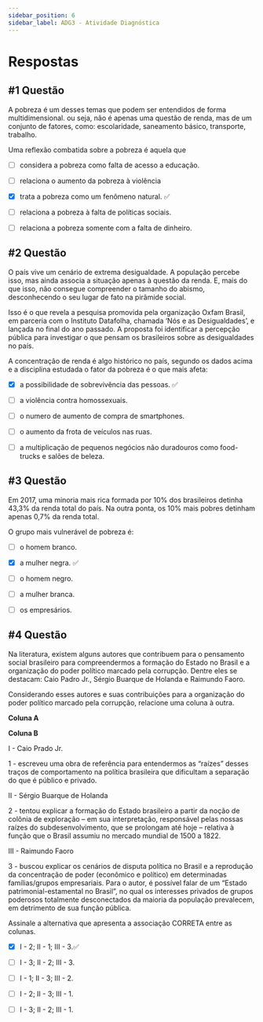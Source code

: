 ```yaml
---
sidebar_position: 6
sidebar_label: ADG3 - Atividade Diagnóstica
---
```


# Respostas


  

## #1 Questão

  


A pobreza é um desses temas que podem ser entendidos de forma multidimensional. ou seja, não é apenas uma questão de renda, mas de um conjunto de fatores, como: escolaridade, saneamento básico, transporte, trabalho.

Uma reflexão combatida sobre a pobreza é aquela que

  

- [ ] considera a pobreza como falta de acesso a educação.  

- [ ] relaciona o aumento da pobreza à violência

- [x] trata a pobreza como um fenômeno natural. ✅

- [ ] relaciona a pobreza à falta de políticas sociais.

- [ ] relaciona a pobreza somente com a falta de dinheiro.


  

## #2 Questão

  


O país vive um cenário de extrema desigualdade. A população percebe isso, mas ainda associa a situação apenas à questão da renda. E, mais do que isso, não consegue compreender o tamanho do abismo, desconhecendo o seu lugar de fato na pirâmide social.

Isso é o que revela a pesquisa promovida pela organização Oxfam Brasil, em parceria com o Instituto Datafolha, chamada ‘Nós e as Desigualdades’, e lançada no final do ano passado. A proposta foi identificar a percepção pública para investigar o que pensam os brasileiros sobre as desigualdades no país.

A concentração de renda é algo histórico no país, segundo os dados acima e a disciplina estudada o fator da pobreza é o que mais afeta:

  

- [x] a possibilidade de sobrevivência das pessoas. ✅

- [ ] a violência contra homossexuais.

- [ ] o numero de aumento de compra de smartphones.

- [ ] o aumento da frota de veículos nas ruas.

- [ ] a multiplicação de pequenos negócios não duradouros como food-trucks e salões de beleza.


  

## #3 Questão

  


Em 2017, uma minoria mais rica formada por 10% dos brasileiros detinha 43,3% da renda total do país. Na outra ponta, os 10% mais pobres detinham apenas 0,7% da renda total.

O grupo mais vulnerável de pobreza é:

  

- [ ] o homem branco.  

- [x] a mulher negra. ✅

- [ ] o homem negro.

- [ ] a mulher branca.

- [ ] os empresários.


  

## #4 Questão

  


Na literatura, existem alguns autores que contribuem para o pensamento social brasileiro para compreendermos a formação do Estado no Brasil e a organização do poder político marcado pela corrupção. Dentre eles se destacam: Caio Padro Jr., Sérgio Buarque de Holanda e Raimundo Faoro.

Considerando esses autores e suas contribuições para a organização do poder político marcado pela corrupção, relacione uma coluna à outra.

**Coluna A**

**Coluna B**

I - Caio Prado Jr.

1 - escreveu uma obra de referência para entendermos as “raízes” desses traços de comportamento na política brasileira que dificultam a separação do que é público e privado.

II - Sérgio Buarque de Holanda

2 - tentou explicar a formação do Estado brasileiro a partir da noção de colônia de exploração – em sua interpretação, responsável pelas nossas raízes do subdesenvolvimento, que se prolongam até hoje – relativa à função que o Brasil assumiu no mercado mundial de 1500 a 1822.

III - Raimundo Faoro

3 - buscou explicar os cenários de disputa política no Brasil e a reprodução da concentração de poder (econômico e político) em determinadas famílias/grupos empresariais. Para o autor, é possível falar de um “Estado patrimonial-estamental no Brasil”, no qual os interesses privados de grupos poderosos totalmente desconectados da maioria da população prevalecem, em detrimento de sua função pública.

Assinale a alternativa que apresenta a associação CORRETA entre as colunas.

  

- [x] I - 2; II - 1; III - 3.✅

- [ ] I - 3; II - 2; III - 3.

- [ ] I - 1; II - 3; III - 2.

- [ ] I - 2; II - 3; III - 1.

- [ ] I - 3; II - 2; III - 1.